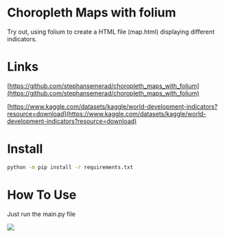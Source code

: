 # Choropleth Maps with folium

Try out, using folium to create a HTML file (map.html) displaying different indicators.

# Links

[https://github.com/stephansemerad/choropleth_maps_with_folium](https://github.com/stephansemerad/choropleth_maps_with_folium)

[https://www.kaggle.com/datasets/kaggle/world-development-indicators?resource=download](https://www.kaggle.com/datasets/kaggle/world-development-indicators?resource=download)

# Install

```bash
python -m pip install -r requirements.txt
```

# How To Use

Just run the main.py file

![](https://github.com/stephansemerad/choropleth_maps_with_folium/master/imgs/img.png)
